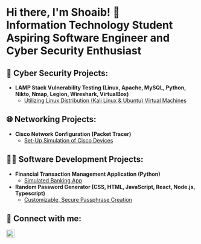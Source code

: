 <h1>Hi there, I'm Shoaib! 👋<br/>Information Technology Student<br/>Aspiring Software Engineer and Cyber Security Enthusiast</h1>

<h2>🔐 Cyber Security Projects:</h2>

- <b>LAMP Stack Vulnerability Testing (Linux, Apache, MySQL, Python, Nikto, Nmap, Legion, Wireshark, VirtualBox)</b>
  - [Utilizing Linux Distribution (Kali Linux & Ubuntu) Virtual Machines](https://github.com/shoaib-t/LAMP)

<h2>🌐 Networking Projects:</h2>

- <b>Cisco Network Configuration (Packet Tracer)</b>
  - [Set-Up Simulation of Cisco Devices](https://github.com/shoaib-t/python-bank)

<h2>👨‍💻 Software Development Projects:</h2>

- <b>Financial Transaction Management Application (Python)</b>
  - [Simulated Banking App](https://github.com/shoaib-t/python-bank)
- <b>Random Password Generator (CSS, HTML, JavaScript, React, Node.js, Typescript)</b>
  - [Customizable, Secure Passphrase Creation](https://github.com/shoaib-t/pwd-gen)

<h2> 🤳 Connect with me:</h2>

[<img align="left" alt="ShoaibTahir | LinkedIn" width="22px" src="https://cdn.jsdelivr.net/npm/simple-icons@v3/icons/linkedin.svg" />][linkedin]

[linkedin]: https://linkedin.com/in/shoaib-t

<!--
**shoaib-t/shoaib-t** is a ✨ _special_ ✨ repository because its `README.md` (this file) appears on your GitHub profile.

Here are some ideas to get you started:

- 🔭 I’m currently working on ...
- 🌱 I’m currently learning ...
- 👯 I’m looking to collaborate on ...
- 🤔 I’m looking for help with ...
- 💬 Ask me about ...
- 📫 How to reach me: ...
- 😄 Pronouns: ...
- ⚡ Fun fact: ...
-->
